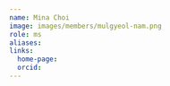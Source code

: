 ```yaml
---
name: Mina Choi
image: images/members/mulgyeol-nam.png
role: ms
aliases:
links:
  home-page: 
  orcid: 
---
```

